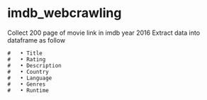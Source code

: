 # imdb_webcrawling

 Collect 200 page of movie link in imdb year 2016
 Extract data into dataframe as follow
 
    #   • Title
    #   • Rating
    #   • Description
    #   • Country
    #   • Language
    #   • Genres
    #   • Runtime

